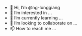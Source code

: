 - 👋 Hi, I’m @ng-longgiang
- 👀 I’m interested in ...
- 🌱 I’m currently learning ...
- 💞️ I’m looking to collaborate on ...
- 📫 How to reach me ...

<!---
ng-longgiang/ng-longgiang is a ✨ special ✨ repository because its `README.md` (this file) appears on your GitHub profile.
You can click the Preview link to take a look at your changes.
--->
